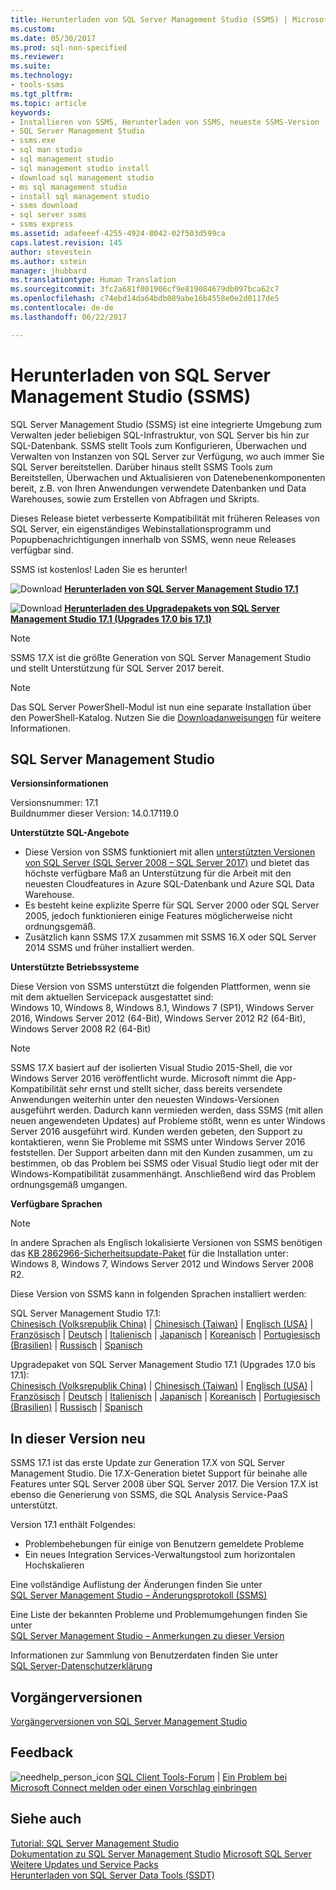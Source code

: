 ```yaml
---
title: Herunterladen von SQL Server Management Studio (SSMS) | Microsoft-Dokumentation
ms.custom: 
ms.date: 05/30/2017
ms.prod: sql-non-specified
ms.reviewer: 
ms.suite: 
ms.technology:
- tools-ssms
ms.tgt_pltfrm: 
ms.topic: article
keywords:
- Installieren von SSMS, Herunterladen von SSMS, neueste SSMS-Version
- SQL Server Management Studio
- ssms.exe
- sql man studio
- sql management studio
- sql management studio install
- download sql management studio
- ms sql management studio
- install sql management studio
- ssms download
- sql server ssms
- ssms express
ms.assetid: adafeeef-4255-4924-8042-02f503d599ca
caps.latest.revision: 145
author: stevestein
ms.author: sstein
manager: jhubbard
ms.translationtype: Human Translation
ms.sourcegitcommit: 3fc2a681f001906cf9e819084679db097bca62c7
ms.openlocfilehash: c74ebd14da64bdb089abe16b4558e0e2d0117de5
ms.contentlocale: de-de
ms.lasthandoff: 06/22/2017

---
```

# <a name="download-sql-server-management-studio-ssms"></a>Herunterladen von SQL Server Management Studio (SSMS)
SQL Server Management Studio (SSMS) ist eine integrierte Umgebung zum Verwalten jeder beliebigen SQL-Infrastruktur, von SQL Server bis hin zur SQL-Datenbank. SSMS stellt Tools zum Konfigurieren, Überwachen und Verwalten von Instanzen von SQL Server zur Verfügung, wo auch immer Sie SQL Server bereitstellen. Darüber hinaus stellt SSMS Tools zum Bereitstellen, Überwachen und Aktualisieren von Datenebenenkomponenten bereit, z.B. von Ihren Anwendungen verwendete Datenbanken und Data Warehouses, sowie zum Erstellen von Abfragen und Skripts. 

Dieses Release bietet verbesserte Kompatibilität mit früheren Releases von SQL Server, ein eigenständiges Webinstallationsprogramm und Popupbenachrichtigungen innerhalb von SSMS, wenn neue Releases verfügbar sind.  

SSMS ist kostenlos! Laden Sie es herunter!
    
![Download](../ssdt/media/download.png) **[Herunterladen von SQL Server Management Studio 17.1](https://go.microsoft.com/fwlink/?linkid=849819)** 

![Download](../ssdt/media/download.png) **[Herunterladen des Upgradepakets von SQL Server Management Studio 17.1 (Upgrades 17.0 bis 17.1)](https://go.microsoft.com/fwlink/?linkid=849821)**

> [!NOTE]
> SSMS 17.X ist die größte Generation von SQL Server Management Studio und stellt Unterstützung für SQL Server 2017 bereit. 

> [!NOTE]
> Das SQL Server PowerShell-Modul ist nun eine separate Installation über den PowerShell-Katalog.  Nutzen Sie die [Downloadanweisungen](download-sql-server-ps-module.md) für weitere Informationen.


## <a name="sql-server-management-studio"></a>SQL Server Management Studio   
**Versionsinformationen**  
  
Versionsnummer: 17.1  
Buildnummer dieser Version: 14.0.17119.0
  
**Unterstützte SQL-Angebote**  
  
* Diese Version von SSMS funktioniert mit allen [unterstützten Versionen von SQL Server (SQL Server 2008 – SQL Server 2017)](https://support.microsoft.com/en-us/lifecycle?C2=1044) und bietet das höchste verfügbare Maß an Unterstützung für die Arbeit mit den neuesten Cloudfeatures in Azure SQL-Datenbank und Azure SQL Data Warehouse.  
* Es besteht keine explizite Sperre für SQL Server 2000 oder SQL Server 2005, jedoch funktionieren einige Features möglicherweise nicht ordnungsgemäß.  
* Zusätzlich kann SSMS 17.X zusammen mit SSMS 16.X oder SQL Server 2014 SSMS und früher installiert werden. 
  
**Unterstützte Betriebssysteme**  
  
Diese Version von SSMS unterstützt die folgenden Plattformen, wenn sie mit dem aktuellen Servicepack ausgestattet sind:   
Windows 10, Windows 8, Windows 8.1, Windows 7 (SP1), Windows Server 2016, Windows Server 2012 (64-Bit), Windows Server 2012 R2 (64-Bit), Windows Server 2008 R2 (64-Bit)  

>[!NOTE]
>SSMS 17.X basiert auf der isolierten Visual Studio 2015-Shell, die vor Windows Server 2016 veröffentlicht wurde. Microsoft nimmt die App-Kompatibilität sehr ernst und stellt sicher, dass bereits versendete Anwendungen weiterhin unter den neuesten Windows-Versionen ausgeführt werden. Dadurch kann vermieden werden, dass SSMS (mit allen neuen angewendeten Updates) auf Probleme stößt, wenn es unter Windows Server 2016 ausgeführt wird. Kunden werden gebeten, den Support zu kontaktieren, wenn Sie Probleme mit SSMS unter Windows Server 2016 feststellen. Der Support arbeiten dann mit den Kunden zusammen, um zu bestimmen, ob das Problem bei SSMS oder Visual Studio liegt oder mit der Windows-Kompatibilität zusammenhängt. Anschließend wird das Problem ordnungsgemäß umgangen.

 **Verfügbare Sprachen**  
> [!NOTE]  
> In andere Sprachen als Englisch lokalisierte Versionen von SSMS benötigen das [KB 2862966-Sicherheitsupdate-Paket](https://support.microsoft.com/en-us/kb/2862966) für die Installation unter: Windows 8, Windows 7, Windows Server 2012 und Windows Server 2008 R2. 
  
Diese Version von SSMS kann in folgenden Sprachen installiert werden:

SQL Server Management Studio 17.1:<br>
[Chinesisch (Volksrepublik China)](https://go.microsoft.com/fwlink/?linkid=849819&clcid=0x804) | [Chinesisch (Taiwan)](https://go.microsoft.com/fwlink/?linkid=849819&clcid=0x404) | [Englisch (USA)](https://go.microsoft.com/fwlink/?linkid=849819&clcid=0x409) | [Französisch](https://go.microsoft.com/fwlink/?linkid=849819&clcid=0x40c) | [Deutsch](https://go.microsoft.com/fwlink/?linkid=849819&clcid=0x407) | [Italienisch](https://go.microsoft.com/fwlink/?linkid=849819&clcid=0x410) | [Japanisch](https://go.microsoft.com/fwlink/?linkid=849819&clcid=0x411) | [Koreanisch](https://go.microsoft.com/fwlink/?linkid=849819&clcid=0x412) | [Portugiesisch (Brasilien)](https://go.microsoft.com/fwlink/?linkid=849819&clcid=0x416) | [Russisch](https://go.microsoft.com/fwlink/?linkid=849819&clcid=0x419) | [Spanisch](https://go.microsoft.com/fwlink/?linkid=849819&clcid=0x40a)


Upgradepaket von SQL Server Management Studio 17.1 (Upgrades 17.0 bis 17.1):<br>
[Chinesisch (Volksrepublik China)](https://go.microsoft.com/fwlink/?linkid=849821&clcid=0x804) | [Chinesisch (Taiwan)](https://go.microsoft.com/fwlink/?linkid=849821&clcid=0x404) | [Englisch (USA)](https://go.microsoft.com/fwlink/?linkid=849821&clcid=0x409) | [Französisch](https://go.microsoft.com/fwlink/?linkid=849821&clcid=0x40c) | [Deutsch](https://go.microsoft.com/fwlink/?linkid=849821&clcid=0x407) | [Italienisch](https://go.microsoft.com/fwlink/?linkid=849821&clcid=0x410) | [Japanisch](https://go.microsoft.com/fwlink/?linkid=849821&clcid=0x411) | [Koreanisch](https://go.microsoft.com/fwlink/?linkid=849821&clcid=0x412) | [Portugiesisch (Brasilien)](https://go.microsoft.com/fwlink/?linkid=849821&clcid=0x416) | [Russisch](https://go.microsoft.com/fwlink/?linkid=849821&clcid=0x419) | [Spanisch](https://go.microsoft.com/fwlink/?linkid=849821&clcid=0x40a)

 
## <a name="new-in-this-release"></a>In dieser Version neu  

SSMS 17.1 ist das erste Update zur Generation 17.X von SQL Server Management Studio.  Die 17.X-Generation bietet Support für beinahe alle Features unter SQL Server 2008 über SQL Server 2017.  Die Version 17.X ist ebenso die Generierung von SSMS, die SQL Analysis Service-PaaS unterstützt.

Version 17.1 enthält Folgendes:

* Problembehebungen für einige von Benutzern gemeldete Probleme 
* Ein neues Integration Services-Verwaltungstool zum horizontalen Hochskalieren


Eine vollständige Auflistung der Änderungen finden Sie unter   
                [SQL Server Management Studio – Änderungsprotokoll (SSMS)](../ssms/sql-server-management-studio-changelog-ssms.md)  
  
Eine Liste der bekannten Probleme und Problemumgehungen finden Sie unter   
                [SQL Server Management Studio – Anmerkungen zu dieser Version](../ssms/sql-server-management-studio-release-notes.md)  
  
Informationen zur Sammlung von Benutzerdaten finden Sie unter   
                [SQL Server-Datenschutzerklärung](http://www.microsoft.com/privacystatement/en-us/SQLServer/Default.aspx)  
  
## <a name="previous-releases"></a>Vorgängerversionen  
[Vorgängerversionen von SQL Server Management Studio](../ssms/previous-sql-server-management-studio-releases.md)  
  
## <a name="feedback"></a>Feedback  
  
![needhelp_person_icon](../ssms/media/needhelp_person_icon.png) [SQL Client Tools-Forum](https://social.msdn.microsoft.com/Forums/en-US/home?forum=sqltools) |  [Ein Problem bei Microsoft Connect melden oder einen Vorschlag einbringen](https://connect.microsoft.com/SQLServer/Feedback)  
  
## <a name="see-also"></a>Siehe auch  
[Tutorial: SQL Server Management Studio](http://msdn.microsoft.com/en-us/d2bade70-07cf-4d94-b5d2-88aecb538ed1)  
[Dokumentation zu SQL Server Management Studio](https://msdn.microsoft.com/library/hh213248(v=sql.130).aspx)  
[Microsoft SQL Server](https://msdn.microsoft.com/library/bb545450.aspx)  
[Weitere Updates und Service Packs](https://technet.microsoft.com/sqlserver/ff803383.aspx)  
[Herunterladen von SQL Server Data Tools (SSDT)](../ssdt/download-sql-server-data-tools-ssdt.md)  



